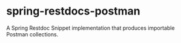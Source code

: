 # spring-restdocs-postman
A Spring Restdoc Snippet implementation that produces importable Postman collections.

